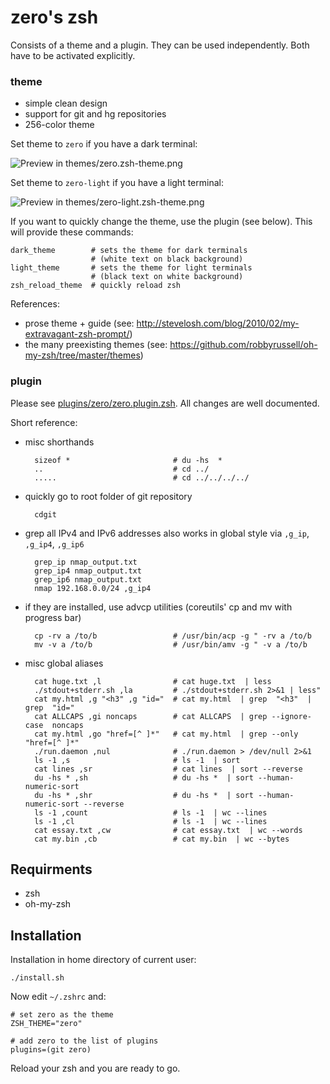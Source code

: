 # zero's zsh

Consists of a theme and a plugin. They can be used independently. Both have to be activated explicitly.

### theme

* simple clean design
* support for git and hg repositories
* 256-color theme

Set theme to `zero` if you have a dark terminal:

![Preview in themes/zero.zsh-theme.png](https://raw.github.com/arlimus/zero.zsh/master/themes/zero.zsh-theme.png)

Set theme to `zero-light` if you have a light terminal:

![Preview in themes/zero-light.zsh-theme.png](https://raw.github.com/arlimus/zero.zsh/master/themes/zero-light.zsh-theme.png)

If you want to quickly change the theme, use the plugin (see below). This will provide these commands:

    dark_theme        # sets the theme for dark terminals
                      # (white text on black background)
    light_theme       # sets the theme for light terminals
                      # (black text on white background)
    zsh_reload_theme  # quickly reload zsh

References:

* prose theme + guide (see: http://stevelosh.com/blog/2010/02/my-extravagant-zsh-prompt/)
* the many preexisting themes (see: https://github.com/robbyrussell/oh-my-zsh/tree/master/themes)

### plugin

Please see [plugins/zero/zero.plugin.zsh](zero.zsh/blob/master/plugins/zero/zero.plugin.zsh). All changes are well documented.

Short reference:


* misc shorthands

        sizeof *                       # du -hs  *
        ..                             # cd ../
        .....                          # cd ../../../../

* quickly go to root folder of git repository

        cdgit

* grep all IPv4 and IPv6 addresses also works in global style via `,g_ip`, `,g_ip4`, `,g_ip6`

        grep_ip nmap_output.txt
        grep_ip4 nmap_output.txt
        grep_ip6 nmap_output.txt
        nmap 192.168.0.0/24 ,g_ip4

* if they are installed, use advcp utilities (coreutils' cp and mv with progress bar)

        cp -rv a /to/b                 # /usr/bin/acp -g " -rv a /to/b
        mv -v a /to/b                  # /usr/bin/amv -g " -v a /to/b

* misc global aliases

        cat huge.txt ,l                # cat huge.txt  | less
        ./stdout+stderr.sh ,la         # ./stdout+stderr.sh 2>&1 | less"
        cat my.html ,g "<h3" ,g "id="  # cat my.html  | grep  "<h3"  | grep  "id="
        cat ALLCAPS ,gi noncaps        # cat ALLCAPS  | grep --ignore-case  noncaps
        cat my.html ,go "href=[^ ]*"   # cat my.html  | grep --only  "href=[^ ]*"
        ./run.daemon ,nul              # ./run.daemon > /dev/null 2>&1
        ls -1 ,s                       # ls -1  | sort
        cat lines ,sr                  # cat lines  | sort --reverse
        du -hs * ,sh                   # du -hs *  | sort --human-numeric-sort
        du -hs * ,shr                  # du -hs *  | sort --human-numeric-sort --reverse
        ls -1 ,count                   # ls -1  | wc --lines
        ls -1 ,cl                      # ls -1  | wc --lines
        cat essay.txt ,cw              # cat essay.txt  | wc --words
        cat my.bin ,cb                 # cat my.bin  | wc --bytes


## Requirments

* zsh
* oh-my-zsh

## Installation

Installation in home directory of current user:

    ./install.sh

Now edit `~/.zshrc` and:

    # set zero as the theme
    ZSH_THEME="zero"

    # add zero to the list of plugins
    plugins=(git zero)

Reload your zsh and you are ready to go.

